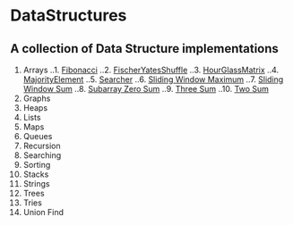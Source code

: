 # DataStructures
## A collection of Data Structure implementations

1. Arrays
..1. [Fibonacci](https://github.com/pratikmurali/DataStructures/blob/master/src/com/pratik/datastructures/arrays/Fibonacci.java)
..2. [FischerYatesShuffle](https://github.com/pratikmurali/DataStructures/blob/master/src/com/pratik/datastructures/arrays/FischerYatesShuffle.java)
..3. [HourGlassMatrix](https://github.com/pratikmurali/DataStructures/blob/master/src/com/pratik/datastructures/arrays/HourGlassMatrix.java)
..4. [MajorityElement](https://github.com/pratikmurali/DataStructures/blob/master/src/com/pratik/datastructures/arrays/MajorityElement.java)
..5. [Searcher](https://github.com/pratikmurali/DataStructures/blob/master/src/com/pratik/datastructures/arrays/Searcher.java)
..6. [Sliding Window Maximum](https://github.com/pratikmurali/DataStructures/blob/master/src/com/pratik/datastructures/arrays/SlidingWindowMaximum.java)
..7. [Sliding Window Sum](https://github.com/pratikmurali/DataStructures/blob/master/src/com/pratik/datastructures/arrays/SlidingWindowSum.java)
..8. [Subarray Zero Sum](https://github.com/pratikmurali/DataStructures/blob/master/src/com/pratik/datastructures/arrays/SubarrayZeroSum.java)
..9. [Three Sum](https://github.com/pratikmurali/DataStructures/blob/master/src/com/pratik/datastructures/arrays/ThreeSum.java)
..10. [Two Sum](https://github.com/pratikmurali/DataStructures/blob/master/src/com/pratik/datastructures/arrays/TwoSum.java)
2. Graphs
3. Heaps
4. Lists
5. Maps
6. Queues
7. Recursion
8. Searching
9. Sorting
10. Stacks
11. Strings
12. Trees
13. Tries
14. Union Find
